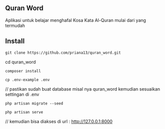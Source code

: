 
## Quran Word

Aplikasi untuk belajar menghafal Kosa Kata Al-Quran mulai dari yang termudah


## Install

`git clone https://github.com/priana13/quran_word.git`

cd quran_word

`composer install`

`cp .env-example .env`

// pastikan sudah buat database misal nya quran_word kemudian sesuaikan settingan di .env

`php artisan migrate --seed`

`php artisan serve`

// kemudian bisa diakses di url : http://127.0.0.1:8000


